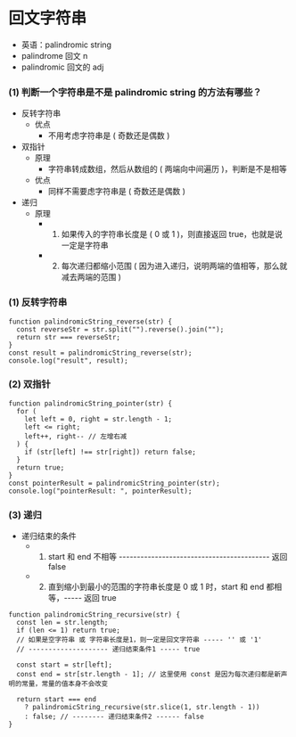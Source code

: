 # 回文字符串

- 英语：palindromic string
- palindrome 回文 n
- palindromic 回文的 adj

### (1) 判断一个字符串是不是 palindromic string 的方法有哪些？

- 反转字符串
  - 优点
    - 不用考虑字符串是 ( 奇数还是偶数 )
- 双指针
  - 原理
    - 字符串转成数组，然后从数组的 ( 两端向中间遍历 )，判断是不是相等
  - 优点
    - 同样不需要虑字符串是 ( 奇数还是偶数 )
- 递归
  - 原理
    - 1. 如果传入的字符串长度是 ( 0 或 1 )，则直接返回 true，也就是说一定是字符串
    - 2. 每次递归都缩小范围 ( 因为进入递归，说明两端的值相等，那么就减去两端的范围 )

### (1) 反转字符串

```
function palindromicString_reverse(str) {
  const reverseStr = str.split("").reverse().join("");
  return str === reverseStr;
}
const result = palindromicString_reverse(str);
console.log("result", result);
```

### (2) 双指针

```
function palindromicString_pointer(str) {
  for (
    let left = 0, right = str.length - 1;
    left <= right;
    left++, right-- // 左增右减
  ) {
    if (str[left] !== str[right]) return false;
  }
  return true;
}
const pointerResult = palindromicString_pointer(str);
console.log("pointerResult: ", pointerResult);
```

### (3) 递归

- 递归结束的条件
  - 1. start 和 end 不相等 ------------------------------------------ 返回 false
  - 2. 直到缩小到最小的范围的字符串长度是 0 或 1 时，start 和 end 都相等，----- 返回 true

```
function palindromicString_recursive(str) {
  const len = str.length;
  if (len <= 1) return true;
  // 如果是空字符串 或 字符串长度是1，则一定是回文字符串 ----- '' 或 '1'
  // -------------------- 递归结束条件1 ----- true

  const start = str[left];
  const end = str[str.length - 1]; // 这里使用 const 是因为每次递归都是新声明的常量，常量的值本身不会改变

  return start === end
    ? palindromicString_recursive(str.slice(1, str.length - 1))
    : false; // -------- 递归结束条件2 ------ false
}
```
